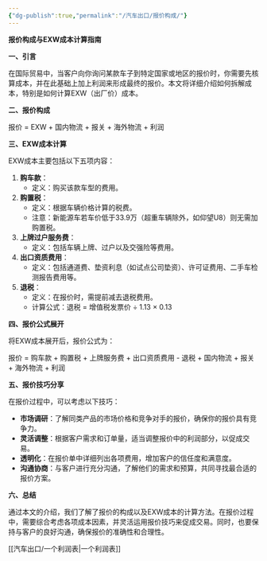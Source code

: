```yaml
---
{"dg-publish":true,"permalink":"/汽车出口/报价构成/"}
---
```


**报价构成与EXW成本计算指南**

**一、引言**

在国际贸易中，当客户向你询问某款车子到特定国家或地区的报价时，你需要先核算成本，并在此基础上加上利润来形成最终的报价。本文将详细介绍如何拆解成本，特别是如何计算EXW（出厂价）成本。

**二、报价构成**

报价 = EXW + 国内物流 + 报关 + 海外物流 + 利润

**三、EXW成本计算**

EXW成本主要包括以下五项内容：

1. **购车款**：
    - 定义：购买该款车型的费用。
2. **购置税**：
    - 定义：根据车辆价格计算的税费。
    - 注意：新能源车若车价低于33.9万（超重车辆除外，如仰望U8）则无需加购置税。
3. **上牌过户服务费**：
    - 定义：包括车辆上牌、过户以及交强险等费用。
4. **出口资质费用**：
    - 定义：包括通道费、垫资利息（如试点公司垫资）、许可证费用、二手车检测报告费用等。
5. **退税**：
    - 定义：在报价时，需提前减去退税费用。
    - 计算公式：退税 = 增值税发票价 ÷ 1.13 × 0.13

**四、报价公式展开**

将EXW成本展开后，报价公式为：

报价 = 购车款 + 购置税 + 上牌服务费 + 出口资质费用 - 退税 + 国内物流 + 报关 + 海外物流 + 利润

**五、报价技巧分享**

在报价过程中，可以考虑以下技巧：

- **市场调研**：了解同类产品的市场价格和竞争对手的报价，确保你的报价具有竞争力。
- **灵活调整**：根据客户需求和订单量，适当调整报价中的利润部分，以促成交易。
- **透明化**：在报价单中详细列出各项费用，增加客户的信任度和满意度。
- **沟通协商**：与客户进行充分沟通，了解他们的需求和预算，共同寻找最合适的报价方案。

**六、总结**

通过本文的介绍，我们了解了报价的构成以及EXW成本的计算方法。在报价过程中，需要综合考虑各项成本因素，并灵活运用报价技巧来促成交易。同时，也要保持与客户的良好沟通，确保报价的准确性和合理性。

[[汽车出口/一个利润表\|一个利润表]]